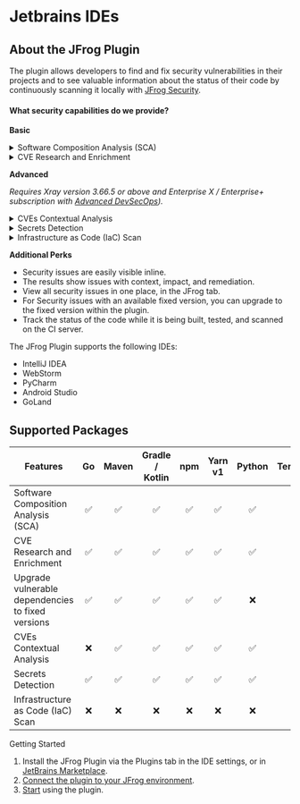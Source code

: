 # Jetbrains IDEs

## About the JFrog Plugin

The plugin allows developers to find and fix security vulnerabilities in their projects and to see valuable information about the status of their code by continuously scanning it locally with [JFrog Security](https://jfrog.com/xray/).

#### What security capabilities do we provide?

**Basic**

<details>

<summary>Software Composition Analysis (SCA)</summary>

Scans your project dependencies for security issues and shows you which dependencies are vulnerable. If the vulnerabilities have a fix, you can upgrade to the version with the fix in a click of a button.

</details>

<details>

<summary>CVE Research and Enrichment</summary>

For selected security issues, get leverage-enhanced CVE data that is provided by our JFrog Security Research team. Prioritize the CVEs based on:

* **JFrog Severity**: The severity given by the JFrog Security Research team after the manual analysis of the CVE by the team. CVEs with the highest JFrog security severity are the most likely to be used by real-world attackers. This means that you should put effort into fixing them as soon as possible.
* **Research Summary**: The summary that is based on JFrog's security analysis of the security issue provides detailed technical information on the specific conditions for the CVE to be applicable.
* **Remediation**: Detailed fix and mitigation options for the CVEs

You can learn more about enriched CVEs [here](https://jfrog.com/help/r/jfrog-security-documentation/jfrog-security-cve-research-and-enrichment).

Check out what our research team is up to and stay updated on newly discovered issues by clicking on this link: [https://research.jfrog.com](https://research.jfrog.com)

</details>

**Advanced**

_Requires Xray version 3.66.5 or above and Enterprise X / Enterprise+ subscription with_ [_Advanced DevSecOps_](https://jfrog.com/xray/#xray-advanced)_)._

<details>

<summary>CVEs Contextual Analysis</summary>

Uses the code context to eliminate false positive reports on vulnerable dependencies that are not applicable to the code. CVEs Contextual Analysis is currently supported for Python, Java and JavaScript code.

</details>

<details>

<summary>Secrets Detection</summary>

Prevents the exposure of keys or credentials that are stored in your source code.

</details>

<details>

<summary>Infrastructure as Code (IaC) Scan</summary>

Secures your IaC files. Critical to keeping your cloud deployment safe and secure.

</details>

**Additional Perks**

* Security issues are easily visible inline.
* The results show issues with context, impact, and remediation.
* View all security issues in one place, in the JFrog tab.
* For Security issues with an available fixed version, you can upgrade to the fixed version within the plugin.
* Track the status of the code while it is being built, tested, and scanned on the CI server.

The JFrog Plugin supports the following IDEs:

* IntelliJ IDEA
* WebStorm
* PyCharm
* Android Studio
* GoLand

## Supported Packages

| Features                                          |  Go | Maven | Gradle / Kotlin | npm | Yarn v1 | Python | Terraform |
| ------------------------------------------------- | :-: | :---: | :-------------: | :-: | :-----: | :----: | :-------: |
| Software Composition Analysis (SCA)               |  ✅  |   ✅   |        ✅        |  ✅  |    ✅    |    ✅   |     ❌     |
| CVE Research and Enrichment                       |  ✅  |   ✅   |        ✅        |  ✅  |    ✅    |    ✅   |     ❌     |
| Upgrade vulnerable dependencies to fixed versions |  ✅  |   ✅   |        ✅        |  ✅  |    ✅    |    ❌   |     ❌     |
| CVEs Contextual Analysis                          |  ❌  |   ✅   |        ✅        |  ✅  |    ✅    |    ✅   |     ❌     |
| Secrets Detection                                 |  ✅  |   ✅   |        ✅        |  ✅  |    ✅    |    ✅   |     ✅     |
| Infrastructure as Code (IaC) Scan                 |  ❌  |   ❌   |        ❌        |  ❌  |    ❌    |    ❌   |     ✅     |

Getting Started

1. Install the JFrog Plugin via the Plugins tab in the IDE settings, or in [JetBrains Marketplace](https://plugins.jetbrains.com/plugin/9834-jfrog).
2. [Connect the plugin to your JFrog environment](broken-reference).
3. [Start](broken-reference) using the plugin.

###
